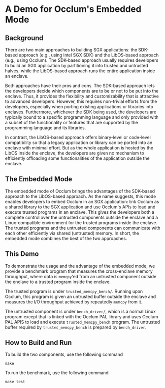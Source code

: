 # A Demo for Occlum's Embedded Mode 

## Background

There are two main approaches to building SGX applications: the SDK-based 
approach (e.g., using Intel SGX SDK) and the LibOS-based approach (e.g., using 
Occlum). The SDK-based approach usually requires developers to build an SGX 
application by partitioning it into trusted and untrusted halves, while the 
LibOS-based approach runs the entire application inside an enclave.

Both approaches have their pros and cons. The SDK-based approach lets the 
developers decide which components are to be or not to be put into the enclave. 
Thus, it provides the flexibility and customizability that is attractive to 
advanced developers. However, this requires non-trivial efforts from the 
developers, especially when porting existing applications or libraries into 
enclaves. Furthermore, whichever the SDK being used, the developers are 
typically bound to a specific programming language and only provided with a 
subset of the functionality or features that are supported by the programming 
language and its libraries.

In contrast, the LibOS-based approach offers binary-level or code-level 
compatibility so that a legacy application or library can be ported into an 
enclave with minimal effort. But as the whole application is hosted by the 
LibOS inside the enclave, the developers are given no mechanism to efficiently 
offloading some functionalities of the application outside the enclave.

## The Embedded Mode

The embedded mode of Occlum brings the advantages of the SDK-based approach to 
the LibOS-based approach. As the name suggests, this mode enables developers to 
embed Occlum in an SGX application: link Occlum as a shared library to the SGX 
application and use Occlum's APIs to load and execute trusted programs in an 
enclave. This gives the developers both a complete control over the untrusted 
components outside the enclave and a Linux-compatible environment for the 
trusted programs inside the enclave. The trusted programs and the untrusted 
components can communicate with each other efficiently via shared (untrusted) 
memory. In short, the embedded mode combines the best of the two approaches.

## This Demo

To demonstrate the usage and the advantage of the embedded mode, we provide a 
benchmark program that measures the cross-enclave memory throughput, where data 
is `memcpy`'ed from an untrusted component outside the enclave to a trusted 
program inside the enclave.

The trusted program is under `trusted_memcpy_bench/`. Running upon Occlum, this 
program is given an untrusted buffer outside the enclave and measures the I/O 
throughput achieved by repeatedly `memcpy` from it.

The untrusted component is under `bench_driver/`, which is a normal Linux 
program except that is linked with the Occlum PAL library and uses Occlum PAL 
APIS to load and execute `trusted_memcpy_bench` program. The untrusted buffer 
required by `trusted_memcpy_bench` is prepared by `bench_driver`.

## How to Build and Run

To build the two components, use the following command
```
make
```

To run the benchmark, use the following command
```
make test
```
